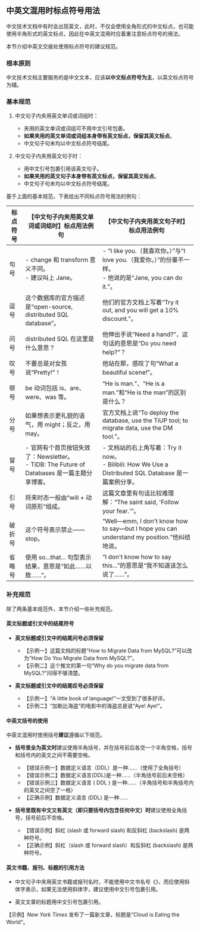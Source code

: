 ## 中英文混用时标点符号用法

中文技术文档中有时会出现英文，此时，不仅会使用全角形式的中文标点，也可能使用半角形式的英文标点，因此在中英文混用时应着重注意标点符号的用法。

本节介绍中英文交接处使用标点符号的建议规范。

### 根本原则

中文技术文档主要服务的是中文文本，应该**以中文标点符号为主**，以英文标点符号为辅。

### 基本规范

1. 中文句子内夹用英文单词或词组时：

    - 夹用的英文单词或词组可不用中文引号包裹。
    - **如果夹用的英文单词或词组本身带有英文标点，保留其英文标点**。
    - 中文句子句末均以中文标点符号结尾。

2. 中文句子内夹用英文句子时：

    - 用中文引号包裹引用该英文句子。
    - **如果夹用的英文句子本身带有英文标点，保留其英文标点**。
    - 中文句子句末均以中文标点符号结尾。

基于上面的基本规范，下表给出不同标点符号用法的例句：

| 标点符号 | 【中文句子内夹用英文单词或词组时】标点用法例句 | 【中文句子内夹用英文句子时】标点用法例句 |
| -------- | ------------------------------ | ------------------------ |
| 句号 |  - change 和 transform 意义不同。<br />- 建议叫上 Jane。  | - “I like you.（我喜欢你。）”与“I love you.（我爱你。）”的份量不一样。<br />- 他说的是“Jane, you can do it.”。 |
|    逗号      | 这个数据库的官方描述是“open-source, distributed SQL database”。 | 他们的官方文档上写着“Try it out, and you will get a 10% discount.”。 |
| 问号 | distributed SQL 在这里是什么意思？ | 他伸出手说“Need a hand?”，这句话的意思是“Do you need help?”？ |
| 叹号 | 不要总是对女孩说“Pretty!”！ | 他站在那，感叹了句“What a beautiful scene!”。 |
| 顿号 | be 动词包括 is、are、were、was 等。 | “He is man.”、“He is a man.”和“He is the man”的区别是什么？ |
| 分号 | 如果想表示更礼貌的语气，用 might；反之，用 may。 | 官方文档上说“To deploy the database, use the TiUP tool; to migrate data, use the DM tool.”。 |
| 冒号 | - 官网有个首页按钮失效了：Newsletter。<br />- TiDB: The Future of Databases 是一篇主题分享博客。 | - 文档站的右上角写着：Try it now。<br />- Bilibili: How We Use a Distributed SQL Database 是一篇案例分享。 |
| 引号 | 将来时态一般由“will + 动词原形”组成。 | 这篇文章里有句话比较难理解：“The saint said, 'Follow your fear.'”。 |
| 破折号 | 这个符号表示禁止——stop。 | “Well—emm, I don't know how to say—but I hope you can understand my position.”他纠结地说。 |
| 省略号 | 使用 so...that... 句型表示结果，意思是“如此……以致……”。 | “I don't know how to say this...”的意思是“我不知道该怎么说了……”。|

### 补充规范

除了两条基本规范外，本节介绍一些补充规范。

#### 英文标题或引文中的结尾符号

- **英文标题或引文中的结尾问号必须保留**

    - 【示例一】这篇文档的标题“How to Migrate Data from MySQL?”可以改为“How Do You Migrate Data from MySQL?”。
    - 【示例二】这个推文的第一句“Why do you migrate data from MySQL?”问得不够清楚。

- **英文标题或引文中的结尾叹号必须保留**

    - 【示例一】“A little book of language!”一文受到了很多好评。
    - 【示例二】“加勒比海盗”的电影中的海盗总是说“Aye! Aye!”。

#### 中英文括号的使用

中英文混用时使用括号**建议**遵循以下规范。

- **括号里全为英文时**建议使用半角括号，并在括号前后各空一个半角空格，括号和括号内的英文之间不需要空格。

    - 【错误示例一】数据定义语言（DDL）是一种……（使用了全角括号）
    - 【错误示例二】数据定义语言(DDL)是一种……（半角括号前后未空格）
    - 【错误示例三】数据定义语言 ( DDL ) 是一种……（半角括号和半角括号内的英文之间空了一格）
    - 【正确示例】数据定义语言 (DDL) 是一种……

- **括号里既有中文又有英文（即只要括号内包含任何中文）时**建议使用全角括号，括号前后不空格。

    - 【错误示例】斜杠 (slash 或 forward slash) 和反斜杠 (backslash) 是两种符号。
    - 【正确示例】斜杠（slash 或 forward slash）和反斜杠 (backslash) 是两种符号。

#### 英文书籍、报刊、标题的引用方法

- 中文句子中夹用英文书籍或报刊名时，不能使用中文书名号《》，而应使用斜体字表示，如果无法使用斜体字，建议使用中文引号包裹引用。

- 英文文章的标题用中文引号包裹引用。

【示例】*New York Times* 发布了一篇新文章，标题是“Cloud is Eating the World”。
